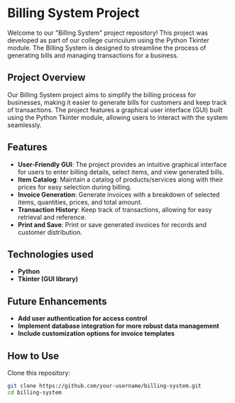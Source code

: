 # Billing System Project

Welcome to our "Billing System" project repository! This project was developed as part of our college curriculum using the Python Tkinter module. The Billing System is designed to streamline the process of generating bills and managing transactions for a business.

## Project Overview

Our Billing System project aims to simplify the billing process for businesses, making it easier to generate bills for customers and keep track of transactions. The project features a graphical user interface (GUI) built using the Python Tkinter module, allowing users to interact with the system seamlessly.

## Features

- **User-Friendly GUI**: The project provides an intuitive graphical interface for users to enter billing details, select items, and view generated bills.
- **Item Catalog**: Maintain a catalog of products/services along with their prices for easy selection during billing.
- **Invoice Generation**: Generate invoices with a breakdown of selected items, quantities, prices, and total amount.
- **Transaction History**: Keep track of transactions, allowing for easy retrieval and reference.
- **Print and Save**: Print or save generated invoices for records and customer distribution.

## Technologies used

- **Python**
- **Tkinter (GUI library)**

## Future Enhancements

- **Add user authentication for access control**
- **Implement database integration for more robust data management**
- **Include customization options for invoice templates**

## How to Use

Clone this repository:

   ```bash
   git clone https://github.com/your-username/billing-system.git
   cd billing-system
